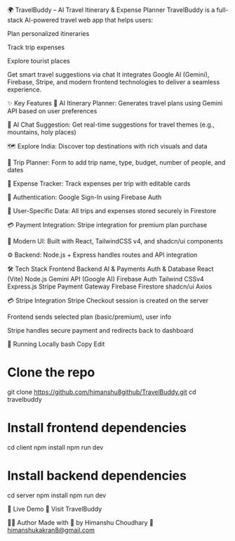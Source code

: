 🌍 TravelBuddy – AI Travel Itinerary & Expense Planner
TravelBuddy is a full-stack AI-powered travel web app that helps users:

Plan personalized itineraries

Track trip expenses

Explore tourist places

Get smart travel suggestions via chat
It integrates Google AI (Gemini), Firebase, Stripe, and modern frontend technologies to deliver a seamless experience.

✨ Key Features
🧠 AI Itinerary Planner: Generates travel plans using Gemini API based on user preferences

💬 AI Chat Suggestion: Get real-time suggestions for travel themes (e.g., mountains, holy places)

🗺️ Explore India: Discover top destinations with rich visuals and data

📅 Trip Planner: Form to add trip name, type, budget, number of people, and dates

💸 Expense Tracker: Track expenses per trip with editable cards

🔐 Authentication: Google Sign-In using Firebase Auth

💾 User-Specific Data: All trips and expenses stored securely in Firestore

💳 Payment Integration: Stripe integration for premium plan purchase

🌈 Modern UI: Built with React, TailwindCSS v4, and shadcn/ui components

⚙️ Backend: Node.js + Express handles routes and API integration

🛠️ Tech Stack
Frontend	    Backend	    AI & Payments	        Auth & Database
React (Vite)	Node.js	    Gemini API (Google AI)	Firebase Auth
Tailwind CSSv4	Express.js	Stripe Payment Gateway	Firebase Firestore
shadcn/ui	    Axios


💳 Stripe Integration
Stripe Checkout session is created on the server

Frontend sends selected plan (basic/premium), user info

Stripe handles secure payment and redirects back to dashboard

🧪 Running Locally
bash
Copy
Edit
# Clone the repo
git clone https://github.com/himanshu8github/TravelBuddy.git
cd travelbuddy

# Install frontend dependencies
cd client
npm install
npm run dev

# Install backend dependencies
cd server
npm install
npm run dev

🚀 Live Demo
🔗 Visit TravelBuddy

🙋‍♂️ Author
Made with 💜 by Himanshu Choudhary
📧 himanshukakran8@gmail.com